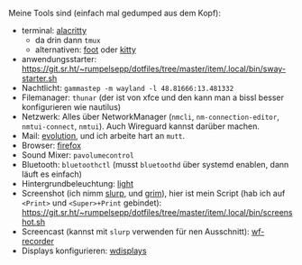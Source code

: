 Meine Tools sind (einfach mal gedumped aus dem Kopf):
- terminal: [alacritty](https://github.com/alacritty/alacritty)
  - da drin dann `tmux`
  - alternativen: [foot](https://codeberg.org/dnkl/foot) oder [kitty](https://github.com/kovidgoyal/kitty)
- anwendungsstarter: https://git.sr.ht/~rumpelsepp/dotfiles/tree/master/item/.local/bin/sway-starter.sh
- Nachtlicht: `gammastep -m wayland -l 48.81666:13.481332`
- Filemanager: `thunar` (der ist von xfce und den kann man a bissl besser konfigurieren wie nautilus)
- Netzwerk: Alles über NetworkManager (`nmcli`, `nm-connection-editor`, `nmtui-connect`, `nmtui`). Auch Wireguard kannst darüber machen.
- Mail: [evolution](https://git.sr.ht/~rumpelsepp/dotfiles/tree/master/item/.local/bin/evolution), und ich arbeite hart an `mutt`.
- Browser: [firefox](https://git.sr.ht/~rumpelsepp/dotfiles/tree/master/item/.local/bin/firefox)
- Sound Mixer: `pavolumecontrol`
- Bluetooth: `bluetoothctl` (musst `bluetoothd` über systemd enablen, dann läuft es einfach)
- Hintergrundbeleuchtung: [light](https://github.com/haikarainen/light)
- Screenshot (ich nimm [slurp](https://github.com/emersion/slurp), und [grim](https://github.com/emersion/grim)), hier ist mein Script (hab ich auf `<Print>` und `<Super>+Print` gebindet): https://git.sr.ht/~rumpelsepp/dotfiles/tree/master/item/.local/bin/screenshot.sh
- Screencast (kannst mit `slurp` verwenden für nen Ausschnitt): [wf-recorder](https://github.com/ammen99/wf-recorder)
- Displays konfigurieren: [wdisplays](https://github.com/artizirk/wdisplays)
